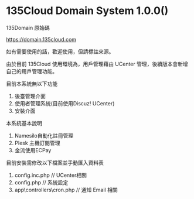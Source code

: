 # 135Cloud Domain System 1.0.0()

135Domain 原始碼

https://domain.135cloud.com

如有需要使用的話，歡迎使用，但請標註來源。

由於目前 135Cloud 使用環境為，用戶管理藉由 UCenter 管理，後續版本會新增自己的用戶管理功能。

目前本系統無以下功能
1. 後臺管理介面
2. 使用者管理系統(目前使用Discuz! UCenter)
3. 安裝介面

本系統基本說明
1. Namesilo自動化註冊管理
2. Plesk 主機訂閱管理
3. 金流使用ECPay

目前安裝需修改以下檔案並手動匯入資料表
1. config.inc.php // UCenter相關
2. config.php // 系統設定
3. app\controllers\cron.php // 通知 Email 相關
